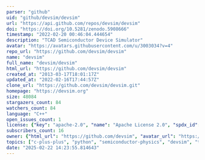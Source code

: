 ```yaml
---
parser: "github"
uid: "github/devsim/devsim"
url: "https://api.github.com/repos/devsim/devsim"
doi: "https://doi.org/10.5281/zenodo.5908666"
timestamp: "2022-02-20 00:46:04.444654"
description: "TCAD Semiconductor Device Simulator"
avatar: "https://avatars.githubusercontent.com/u/3003034?v=4"
repo_url: "https://github.com/devsim/devsim"
name: "devsim"
full_name: "devsim/devsim"
html_url: "https://github.com/devsim/devsim"
created_at: "2013-03-17T18:01:17Z"
updated_at: "2022-02-16T17:44:57Z"
clone_url: "https://github.com/devsim/devsim.git"
homepage: "https://devsim.org"
size: 48084
stargazers_count: 84
watchers_count: 84
language: "C++"
open_issues_count: 1
license: {"key": "apache-2.0", "name": "Apache License 2.0", "spdx_id": "Apache-2.0", "url": "https://api.github.com/licenses/apache-2.0", "node_id": "MDc6TGljZW5zZTI="}
subscribers_count: 16
owner: {"html_url": "https://github.com/devsim", "avatar_url": "https://avatars.githubusercontent.com/u/3003034?v=4", "login": "devsim", "type": "Organization"}
topics: ["c-plus-plus", "python", "semiconductor-physics", "devsim", "tcad", "tcad-device-simulator", "semiconductor", "finite-volume", "pde"]
date: "2025-02-22 14:23:55.814643"
---
```

